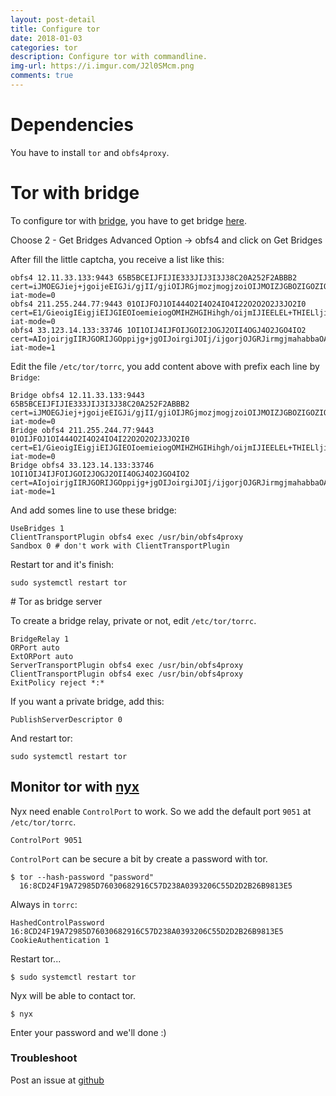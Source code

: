 ```yaml
---
layout: post-detail
title: Configure tor
date: 2018-01-03
categories: tor
description: Configure tor with commandline.
img-url: https://i.imgur.com/J2l0SMcm.png
comments: true
---
```


# Dependencies

You have to install `tor` and `obfs4proxy`.

# Tor with bridge

To configure tor with [bridge](https://www.torproject.org/docs/bridges), you have to get bridge [here](https://bridges.torproject.org).

Choose 2 - Get Bridges
Advanced Option -> obfs4 and click on Get Bridges

After fill the little captcha, you receive a list like this:

```
obfs4 12.11.33.133:9443 65B5BCEIJFIJIE333JIJ3I3J38C20A252F2ABBB2 cert=iJMOEGJiej+jgoijeEIGJi/gjII/gjiOIJRGjmozjmogjzoiOIJMOIZJGBOZIGOZIOOIii iat-mode=0
obfs4 211.255.244.77:9443 01OIJFOJ1OI444O2I4O24IO4I22O2O2O2J3JO2I0 cert=E1/GieoigIEigjiEIJGIEOIoemieiogOMIHZHGIHihgh/oijmIJIEELEL+THIELljil/qa iat-mode=0
obfs4 33.123.14.133:33746 1OI1OIJ4IJFOIJGOI2JOGJ2OII4OGJ4O2JGO4IO2 cert=AIojoirjgIIRJGORIJGOppijg+jgOIJoirgiJOIj/ijgorjOJGRJirmgjmahabbaOAII21 iat-mode=1
```

Edit the file `/etc/tor/torrc`, you add content above with prefix each line by `Bridge`:

```
Bridge obfs4 12.11.33.133:9443 65B5BCEIJFIJIE333JIJ3I3J38C20A252F2ABBB2 cert=iJMOEGJiej+jgoijeEIGJi/gjII/gjiOIJRGjmozjmogjzoiOIJMOIZJGBOZIGOZIOOIii iat-mode=0
Bridge obfs4 211.255.244.77:9443 01OIJFOJ1OI444O2I4O24IO4I22O2O2O2J3JO2I0 cert=E1/GieoigIEigjiEIJGIEOIoemieiogOMIHZHGIHihgh/oijmIJIEELEL+THIELljil/qa iat-mode=0
Bridge obfs4 33.123.14.133:33746 1OI1OIJ4IJFOIJGOI2JOGJ2OII4OGJ4O2JGO4IO2 cert=AIojoirjgIIRJGORIJGOppijg+jgOIJoirgiJOIj/ijgorjOJGRJirmgjmahabbaOAII21 iat-mode=1
```

And add somes line to use these bridge:

```
UseBridges 1
ClientTransportPlugin obfs4 exec /usr/bin/obfs4proxy
Sandbox 0 # don't work with ClientTransportPlugin
```

Restart tor and it's finish:

    sudo systemctl restart tor

# Tor as bridge server

To create a bridge relay, private or not, edit `/etc/tor/torrc`.

```
BridgeRelay 1
ORPort auto
ExtORPort auto
ServerTransportPlugin obfs4 exec /usr/bin/obfs4proxy
ClientTransportPlugin obfs4 exec /usr/bin/obfs4proxy
ExitPolicy reject *:*
```

If you want a private bridge, add this:

    PublishServerDescriptor 0

And restart tor:

    sudo systemctl restart tor

## Monitor tor with [nyx](https://nyx.torproject.org/index.html)

Nyx need enable `ControlPort` to work. So we add the default port `9051` at `/etc/tor/torrc`.

    ControlPort 9051

`ControlPort` can be secure a bit by create a password with tor.

    $ tor --hash-password "password"
      16:8CD24F19A72985D76030682916C57D238A0393206C55D2D2B26B9813E5

Always in `torrc`:

```
HashedControlPassword 16:8CD24F19A72985D76030682916C57D238A0393206C55D2D2B26B9813E5
CookieAuthentication 1
```

Restart tor...

    $ sudo systemctl restart tor

Nyx will be able to contact tor.

    $ nyx

Enter your password and we'll done :)

### Troubleshoot

Post an issue at [github](https://github.com/szorfein/szorfein.github.io/issues)
